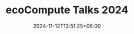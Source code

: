 ---
title: "ecoCompute Talks 2024"
date: 2024-11-12T13:51:25+06:00
draft: false
description: "Talks list for the ecoCompute Conference 2024 in Berlin, Germany"
talk_year: "2024"
outdated: true
---